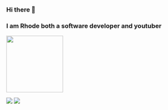 ### Hi there 👋 
### I am Rhode both a software developer and youtuber
  <img src="https://github-readme-stats.vercel.app/api?username=Rhodejs&show_icons=true&theme=dark&hide_border=true" width="%100" height="150px">
  <br>

<a href="https://discord.com/users/790463945424764949" target="_blank"><img src="https://shields.io/badge/Rhode-0877ff.svg?&style=for-the-badge&logo=discord"></a>
    <a href="https://www.youtube.com/channel/UCFF4vmmOOT_IvFxkCUUgHvQ" target="_blank"><img src="https://shields.io/badge/RhodeYoutube-f00909.svg?&style=for-the-badge&logo=youtube"></a>
</div>
